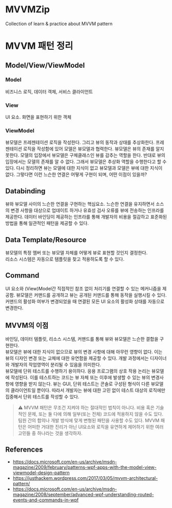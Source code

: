 # MVVMZip
Collection of learn &amp; practice about MVVM pattern

# MVVM 패턴 정리
## Model/View/ViewModel
### Model
비즈니스 로직, 데이터 객체, 서비스 클라이언트
### View
UI 요소. 화면을 표현하기 위한 객체
### ViewModel
뷰모델은 프레젠테이션 로직을 작성한다. 그리고 뷰의 동작과 상태를 추상화한다. 
프레젠테이션 로직을 작성함에 있어 모델은 뷰모델과 협력한다. 뷰모델은 뷰의 존재를 알지 못한다. 모델의 입장에서 뷰모델은 구체클래스인 뷰를 감추는 역할을 한다. 반대로 뷰의 입장에서는 모델의 존재를 알 수 없다. 그래서 뷰모델은 추상화 역할을 수행한다고 할 수 있다.
다시 정리하면 뷰는 모델에 대한 지식이 없고 뷰모델과 모델은 뷰에 대한 지식이 없다. 
그렇다면 이런 느슨한 연결은 어떻게 구현이 되며, 어떤 이점이 있을까?
## Databinding
뷰와 뷰모델 사이의 느슨한 연결을 구현하는 핵심요소. 느슨한 연결을 유지하면서 소스의 변경 사항을 대상으로 업데이트 하거나 유효성 검사 오류를 뷰에 전송하는 인프라를 제공한다. 데이터 바인딩이 제공하는 인프라를 통해 개발자의 비용을 절감하고 표준화된 방법을 통해 일관적인 패턴을 제공할 수 있다.
## Data Template/Resource
뷰모델의 특정 멤버 또는 뷰모델 자체를 어떻게 뷰로 표현할 것인지 결정한다.  
리소스 시스템은 자동으로 템플릿을 찾고 적용하도록 할 수 있다.
## Command
UI 요소와 (View)Model간 직접적인 참조 없이 처리기를 연결할 수 있는 메커니즘을 제공함. 뷰모델은 커맨드를 공개하고 뷰는 공개된 커맨드를 통해 동작을 실행시킬 수 있다.  
커맨드의 활성화 여부가 변경되었을 때 연결된 모든 UI 요소의 활성화 상태를 자동으로 변경한다.
## MVVM의 이점
바인딩, 데이터 템플릿, 리소스 시스템, 커맨드를 통해 뷰와 뷰모델은 느슨한 결합을 구현한다.  
뷰모델은 뷰에 대한 지식이 없으므로 뷰의 변경 사항에 대해 아무런 영향이 없다. 이는 뷰의 디자인 변경 또는 교체에 대한 유연함을 제공할 수 있다. 개발 과정에서는 디자이너와 개발자의 작업영역이 분리될 수 있음을 의미한다.  
뷰모델에 단위 테스트를 수행하기 용이하다. 응용 프로그램의 상호 작용 논리는 뷰모델에 작성된다. 이를 테스트하는 코드는 뷰 자체 또는 이후에 발생할 수 있는 뷰의 변경사항에 영향을 받지 않는다. 뷰는 GUI, 단위 테스트는 콘솔로 구성된 형식이 다른 뷰모델의 클라이언트일 뿐이다. 따라서 개발자는 뷰에 대한 고민 없이 테스트 대상의 로직에만 집중해서 단위 테스트를 작성할 수 있다.

> ⚠️ MVVM 패턴은 무조건 지켜야 하는 절대적인 법칙이 아니다. 비용 혹은 기술적인 문제, 또는 둘 다에 의해 일부(또는 전체) 코드에 적용하지 않을 수도 있다. 팀원 간의 합의나 개발 방식에 맞게 변형된 패턴을 사용할 수도 있다. MVVM 패턴은 어떠한 거대한 진리가 아닌 UI요소와 로직을 유연하게 제어하기 위한 여러 고민들 중 하나라는 것을 생각하자.

## References
- https://docs.microsoft.com/en-us/archive/msdn-magazine/2009/february/patterns-wpf-apps-with-the-model-view-viewmodel-design-pattern
- https://justhackem.wordpress.com/2017/03/05/mvvm-architectural-pattern/
- https://docs.microsoft.com/en-us/archive/msdn-magazine/2008/september/advanced-wpf-understanding-routed-events-and-commands-in-wpf
